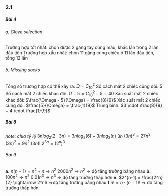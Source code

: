 ### 2.1
##### Bài 4
###### a. Glove selection
Trường hợp tốt nhất: chọn được 2 găng tay cùng màu, khác lần trong 2 lần đầu tiên
Trường hợp xấu nhất: chọn 11 găng cùng chiều ở 11 lần đầu tiên, tổng 12 lần
###### b. Missing socks
Tổng số trường hợp có thể xảy ra: $\Omega = C^2_{10}$
Số cách mất 2 chiếc cùng đôi: 5
Số cách mất 2 chiếc khác đôi: $\Omega - 5 = C^2_{10} - 5 = 40$
Xác suất mất 2 chiếc khác đôi: $\frac{\Omega - 5}{\Omega} = \frac{8}{9}$
Xác suất mất 2 chiếc cùng đôi: $\frac{5}{\Omega} = \frac{1}{9}$
Trung bình: $3 \cdot \frac{8}{9} + 4 \cdot \frac{1}{9}$

##### Bài 8
*note: chia tỷ lệ*
$3nlog_{2}(2 \cdot 3n) = 3nlog_{2}(6) + 3nlog_{2}(n)$
$3n$
$(3n)^3 = 27n^3$
$(3n)^2 = 9n^2$
$(3n)!$
$2^{3n} = (2^n)^3$

###### Bài 9
**a.**
$n(n+1) = n^2 + n \rightarrow n^2$
$2000n^2 \rightarrow n^2$
=> độ tăng trưởng bằng nhau
**b.**
$100n^2 \rightarrow n^2$
$0.01n^3 \rightarrow n^3$
=> độ tăng trưởng thấp hơn
**e.**
$2^{n-1} = \frac{2^n}{2} \rightarrow 2^n$
=>độ tăng trưởng bằng nhau
**f**
$n! = n \cdot (n-1)!$
=> độ tăng trưởng thấp hơn
